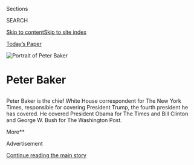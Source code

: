 <div id="app">

<div>

<div class="NYTAppHideMasthead css-1r6wvpq e1suatyy0">

<div class="section css-ui9rw0 e1suatyy2">

<div class="css-eph4ug er09x8g0">

<div class="css-6n7j50">

</div>

<span class="css-1dv1kvn">Sections</span>

<div class="css-10488qs">

<span class="css-1dv1kvn">SEARCH</span>

</div>

[Skip to content](#site-content)[Skip to site index](#site-index)

</div>

<div class="css-10698na e1huz5gh0">

</div>

</div>

<div id="masthead-bar-one" class="section hasLinks css-15hmgas e1csuq9d3">

<div class="css-uqyvli e1csuq9d0">

</div>

<div class="css-1uqjmks e1csuq9d1">

</div>

<div class="css-9e9ivx">

[](https://myaccount.nytimes.com/auth/login?response_type=cookie&client_id=vi)

</div>

<div class="css-1bvtpon e1csuq9d2">

[Today’s Paper](https://www.nytimes.com/section/todayspaper)

</div>

</div>

</div>

</div>

<div data-aria-hidden="false">

<div id="site-content" role="main">

<div id="byline" class="section css-15h4p1b e9abtgs0">

<div class="css-1j21atc e1svk9qx1">

<div class="css-nfcc9b e1svk9qx3">

<div class="css-cnx41t">

![Portrait of Peter
Baker](https://static01.nyt.com/images/2018/06/13/multimedia/peter-baker/peter-baker-thumbLarge-v2.png)

</div>

<div class="css-vl9dhg e1svk9qx5">

<div class="css-1nrhkj6 e1svk9qx6">

# Peter Baker

</div>

## <span></span>

Peter Baker is the chief White House correspondent for The New York
Times, responsible for covering President Trump, the fourth president he
has covered. He covered President Obama for The Times and Bill Clinton
and George W. Bush for The Washington Post.

<span class="css-dd5dyy">More**</span>

</div>

</div>

</div>

<div>

<div id="mid1-wrapper" class="css-1mn4oms eaca97t0" type="rank">

<div id="mid1-slug" class="css-1tag3rd eaca97t1">

Advertisement

</div>

[Continue reading the main story](#after-mid1)

<div id="mid1" class="ad mid1-wrapper" style="text-align:center;height:100%;display:block">

</div>

<div id="after-mid1">

</div>

</div>

</div>

<div class="css-185go5a e1o5byef0">

<div class="css-15cbhtu">

  - [Latest](#stream-panel)
  - <span class="css-6n7j50">Search</span>
    <div class="control">
    <div class="label-container css-1dv1kvn">
    Search
    </div>
    <div class="css-wm4t3d">
    **<span id="clear-search-input" class="css-1dv1kvn">Clear this text
    input</span>
    </div>
    </div>
    <span class="css-1iovbfw"></span>

<div id="stream-panel" class="section css-8msx5b e1jz0cab1">

<div class="css-13mho3u">

1.  
    
    <div class="css-1cp3ece">
    
    <div class="css-1l4spti">
    
    [](/2020/08/08/us/politics/voting-nov-3-election.html)
    
    <div class="css-79elbk">
    
    ![](https://static01.nyt.com/images/2020/08/09/us/politics/09DC-VOTING-print1/09DC-VOTING-print1-thumbWide-v2.jpg?quality=75&auto=webp&disable=upscale)
    
    </div>
    
    ## The Voting Will End Nov. 3. The Legal Battle Probably Won’t.
    
    As the two parties clash over how to conduct an election in a
    pandemic, President Trump’s litigiousness and unfounded claims of
    fraud have increased the likelihood of epic postelection court
    fights.
    
    <div class="css-1nqbnmb ea5icrr0">
    
    By <span class="css-1n7hynb">Peter Baker, Nick Corasaniti, Michael
    S. Schmidt <span>and</span> Maggie Haberman</span>
    
    </div>
    
    </div>
    
    <div class="css-1lc2l26 e1xfvim33">
    
    </div>
    
    </div>

2.  
    
    <div class="css-1cp3ece">
    
    <div class="css-1l4spti">
    
    [](/2020/08/02/us/politics/coronavirus-vaccine.html)
    
    <div class="css-79elbk">
    
    ![](https://static01.nyt.com/images/2020/08/02/us/politics/02dc-virus-vaccine-trump/02dc-virus-vaccine-trump-thumbWide.jpg?quality=75&auto=webp&disable=upscale)
    
    </div>
    
    ## Scientists Worry About Political Influence Over Coronavirus Vaccine Project
    
    Operation Warp Speed has moved along at a rapid clip. But some
    people involved in the process fear pressure to deliver an October
    surprise for President Trump.
    
    <div class="css-1nqbnmb ea5icrr0">
    
    By <span class="css-1n7hynb">Sharon LaFraniere, Katie Thomas, Noah
    Weiland, Peter Baker <span>and</span> Annie Karni</span>
    
    </div>
    
    </div>
    
    <div class="css-1lc2l26 e1xfvim33">
    
    </div>
    
    </div>

3.  
    
    <div class="css-1cp3ece">
    
    <div class="css-1l4spti">
    
    [](/2020/07/31/us/politics/trump-tweet-democracy.html)
    
    <div class="css-79elbk">
    
    ![](https://static01.nyt.com/images/2020/07/31/us/31dc-trump-democracy/merlin_175135440_b6103548-fa0a-42e6-b8b4-8c47aa78ae3b-thumbWide.jpg?quality=75&auto=webp&disable=upscale)
    
    </div>
    
    ### <span class="css-m70j1g">News Analysis</span>
    
    ## More Than Just a Tweet: Trump’s Campaign to Undercut Democracy
    
    Floating the idea of delaying the election was the latest step in
    the president’s running effort to discredit the election, risking
    long-term damage to public trust in the system.
    
    <div class="css-1nqbnmb ea5icrr0">
    
    By <span class="css-1n7hynb">Peter Baker</span>
    
    </div>
    
    </div>
    
    <div class="css-1lc2l26 e1xfvim33">
    
    </div>
    
    </div>

4.  
    
    <div class="css-1cp3ece">
    
    <div class="css-1l4spti">
    
    [](/2020/07/30/us/politics/trump-wallace.html)
    
    <div class="css-79elbk">
    
    ![](https://static01.nyt.com/images/2020/07/31/us/politics/31dc-wallace-jump1/00dc-wallace-thumbWide.jpg?quality=75&auto=webp&disable=upscale)
    
    </div>
    
    ### <span class="css-m70j1g">News Analysis</span>
    
    ## A Half-Century After Wallace, Trump Echoes the Politics of Division
    
    George Wallace’s speeches and interviews from his 1968 campaign
    feature language and appeals that sound familiar again as the “law
    and order” president sends federal forces into the streets.
    
    <div class="css-1nqbnmb ea5icrr0">
    
    By <span class="css-1n7hynb">Peter Baker</span>
    
    </div>
    
    </div>
    
    <div class="css-1lc2l26 e1xfvim33">
    
    </div>
    
    </div>

5.  
    
    <div class="css-1cp3ece">
    
    <div class="css-1l4spti">
    
    [](/2020/07/24/us/politics/coronavirus-trump-denial.html)
    
    <div class="css-79elbk">
    
    ![](https://static01.nyt.com/images/2020/08/23/us/politics/23dc-assess/23dc-assess-thumbWide.jpg?quality=75&auto=webp&disable=upscale)
    
    </div>
    
    ### <span class="css-m70j1g">news analysis</span>
    
    ## ‘Mugged by Reality,’ Trump Finds Denial Won’t Stop the Pandemic
    
    A president who once claimed that “the worst days of the pandemic
    are behind us” now acknowledges that it has surged through much of
    the country and will “get worse before it gets better.”
    
    <div class="css-1nqbnmb ea5icrr0">
    
    By <span class="css-1n7hynb">Peter Baker</span>
    
    </div>
    
    </div>
    
    <div class="css-1lc2l26 e1xfvim33">
    
    </div>
    
    </div>

6.  
    
    <div class="css-1cp3ece">
    
    <div class="css-1l4spti">
    
    [](/2020/07/23/us/politics/person-woman-man-camera-tv-trump.html)
    
    <div class="css-79elbk">
    
    ![](https://static01.nyt.com/images/2020/07/23/us/politics/23dc-memo/23dc-memo-thumbWide.jpg?quality=75&auto=webp&disable=upscale)
    
    </div>
    
    ### <span class="css-m70j1g">White House memo</span>
    
    ## ‘Person. Woman. Man. Camera. TV.’ Didn’t Mean What Trump Hoped It Did
    
    The president said on Fox News that he had to remember those words
    as part of a test that he said demonstrated his mental acuity. But
    the test, the Montreal Cognitive Assessment, is meant to detect
    signs of dementia, Alzheimer’s disease or other conditions.
    
    <div class="css-1nqbnmb ea5icrr0">
    
    By <span class="css-1n7hynb">Peter Baker</span>
    
    </div>
    
    </div>
    
    <div class="css-1lc2l26 e1xfvim33">
    
    </div>
    
    </div>

7.  
    
    <div class="css-1cp3ece">
    
    <div class="css-1l4spti">
    
    [](/2020/07/23/us/politics/barron-trump-school-coronavirus.html)
    
    <div class="css-79elbk">
    
    ![](https://static01.nyt.com/images/2020/07/23/us/politics/23dc-trumpschool/23dc-trumpschool-thumbWide.jpg?quality=75&auto=webp&disable=upscale)
    
    </div>
    
    ## As Trump Calls for Schools to Fully Reopen, His Son’s School Says It Will Not
    
    St. Andrew’s Episcopal School, the private school in the Maryland
    suburbs attended by Barron Trump, said it was considering either a
    hybrid part-time plan or going back to entirely online classes.
    
    <div class="css-1nqbnmb ea5icrr0">
    
    By <span class="css-1n7hynb">Peter Baker</span>
    
    </div>
    
    </div>
    
    <div class="css-1lc2l26 e1xfvim33">
    
    </div>
    
    </div>

8.  
    
    <div class="css-1cp3ece">
    
    <div class="css-1l4spti">
    
    [](/2020/07/22/us/politics/trump-impeachment.html)
    
    <div class="css-79elbk">
    
    ![](https://static01.nyt.com/images/2020/07/22/us/politics/22dc-impeach/22dc-impeach-thumbWide-v2.jpg?quality=75&auto=webp&disable=upscale)
    
    </div>
    
    ## House Democrats Considered 10 Impeachment Articles Before Narrowing Their Case Against Trump
    
    The question of what to include in the case against President Trump
    is at the heart of a new book by Norm Eisen, a lawyer working with
    House Democrats in the impeachment effort.
    
    <div class="css-1nqbnmb ea5icrr0">
    
    By <span class="css-1n7hynb">Peter Baker</span>
    
    </div>
    
    </div>
    
    <div class="css-1lc2l26 e1xfvim33">
    
    </div>
    
    </div>

9.  
    
    <div class="css-1cp3ece">
    
    <div class="css-1l4spti">
    
    [](/2020/07/22/us/politics/trump-turnberry-british-open.html)
    
    <div class="css-79elbk">
    
    ![](https://static01.nyt.com/images/2020/07/22/us/politics/22dc-trump/merlin_174849138_3557f8f3-7507-4ef3-9f55-b81a4f76c427-thumbWide.jpg?quality=75&auto=webp&disable=upscale)
    
    </div>
    
    ## Trump Denies Talking to Ambassador About Moving British Open to His Resort
    
    Ambassador Robert Wood Johnson IV did not deny the episode, but in a
    Twitter post he wrote that he did not violate any regulations.
    
    <div class="css-1nqbnmb ea5icrr0">
    
    By <span class="css-1n7hynb">Peter Baker</span>
    
    </div>
    
    </div>
    
    <div class="css-1lc2l26 e1xfvim33">
    
    </div>
    
    </div>

10. 
    
    <div class="css-1cp3ece">
    
    <div class="css-1l4spti">
    
    [](/2020/07/21/us/politics/trump-coronavirus-masks.html)
    
    <div class="css-79elbk">
    
    ![](https://static01.nyt.com/images/2020/07/21/us/politics/21dc-trump/21dc-trump-thumbWide.jpg?quality=75&auto=webp&disable=upscale)
    
    </div>
    
    ## Trump, in a Shift, Endorses Masks and Says Virus Will Get Worse
    
    Rather than just “embers” of the disease, as he has repeatedly
    characterized recent outbreaks afflicting much of the country,
    President Trump conceded that there were now “big fires.”
    
    <div class="css-1nqbnmb ea5icrr0">
    
    By <span class="css-1n7hynb">Peter Baker</span>
    
    </div>
    
    </div>
    
    <div class="css-1lc2l26 e1xfvim33">
    
    </div>
    
    </div>

<div class="css-13mho3u">

<div class="css-1t62hi8">

<div class="css-1stvaey">

Show More

<div>

<div style="border:0;clip:rect(0 0 0 0);height:1px;margin:-1px;overflow:hidden;white-space:nowrap;padding:0;width:1px;position:absolute" role="log" data-aria-live="assertive">

</div>

<div style="border:0;clip:rect(0 0 0 0);height:1px;margin:-1px;overflow:hidden;white-space:nowrap;padding:0;width:1px;position:absolute" role="log" data-aria-live="assertive">

</div>

<div style="border:0;clip:rect(0 0 0 0);height:1px;margin:-1px;overflow:hidden;white-space:nowrap;padding:0;width:1px;position:absolute" role="log" data-aria-live="polite">

</div>

<div style="border:0;clip:rect(0 0 0 0);height:1px;margin:-1px;overflow:hidden;white-space:nowrap;padding:0;width:1px;position:absolute" role="log" data-aria-live="polite">

</div>

</div>

</div>

</div>

</div>

</div>

<div class="css-g6hk37 supplemental">

<div id="mid2-wrapper" class="css-10wkyv7 eaca97t0" type="lede">

<div id="mid2-slug" class="css-1tag3rd eaca97t1">

Advertisement

</div>

[Continue reading the main story](#after-mid2)

<div id="mid2" class="ad mid2-wrapper" style="text-align:center;height:100%;display:block;min-height:250px">

</div>

<div id="after-mid2">

</div>

</div>

## Follow Elsewhere

<div class="module-body">

  - [**<span data-aria-hidden="true">peterbakernyt</span><span class="css-1dv1kvn">twitter
    page for peterbakernyt</span>](https://twitter.com/peterbakernyt)
  - [**<span data-aria-hidden="true">peter.baker.351</span><span class="css-1dv1kvn">facebook
    page for
    peter.baker.351</span>](https://www.facebook.com/peter.baker.351)

</div>

</div>

</div>

</div>

</div>

</div>

</div>

## Site Index

<div>

</div>

## Site Information Navigation

  - [© <span>2020</span> <span>The New York Times
    Company</span>](https://help.nytimes.com/hc/en-us/articles/115014792127-Copyright-notice)

<!-- end list -->

  - [NYTCo](https://www.nytco.com/)
  - [Contact
    Us](https://help.nytimes.com/hc/en-us/articles/115015385887-Contact-Us)
  - [Work with us](https://www.nytco.com/careers/)
  - [Advertise](https://nytmediakit.com/)
  - [T Brand Studio](http://www.tbrandstudio.com/)
  - [Your Ad
    Choices](https://www.nytimes.com/privacy/cookie-policy#how-do-i-manage-trackers)
  - [Privacy](https://www.nytimes.com/privacy)
  - [Terms of
    Service](https://help.nytimes.com/hc/en-us/articles/115014893428-Terms-of-service)
  - [Terms of
    Sale](https://help.nytimes.com/hc/en-us/articles/115014893968-Terms-of-sale)
  - [Site Map](https://spiderbites.nytimes.com)
  - [Help](https://help.nytimes.com/hc/en-us)
  - [Subscriptions](https://www.nytimes.com/subscription?campaignId=37WXW)

</div>

</div>

